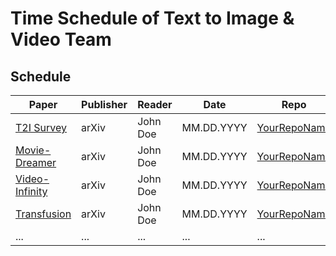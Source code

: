 # Time Schedule of  Text to Image & Video Team

## Schedule
| Paper | Publisher | Reader | Date | Repo | Notes |
| ----- | --------- | ------ | ---- | ---- | ----- |
| [T2I Survey](https://arxiv.org/abs/2403.04279) | arXiv | John Doe | MM.DD.YYYY | [YourRepoName](https://link.to.your.repo) | if any |
| [Movie-Dreamer](https://arxiv.org/abs/2407.16655) | arXiv | John Doe | MM.DD.YYYY | [YourRepoName](https://link.to.your.repo) | if any |
| [Video-Infinity](https://arxiv.org/abs/2406.16260) | arXiv | John Doe | MM.DD.YYYY | [YourRepoName](https://link.to.your.repo) | if any |
| [Transfusion](https://arxiv.org/abs/2408.11039) | arXiv | John Doe | MM.DD.YYYY | [YourRepoName](https://link.to.your.repo) | if any |
| ... | ... | ... | ... | ... | ... |
